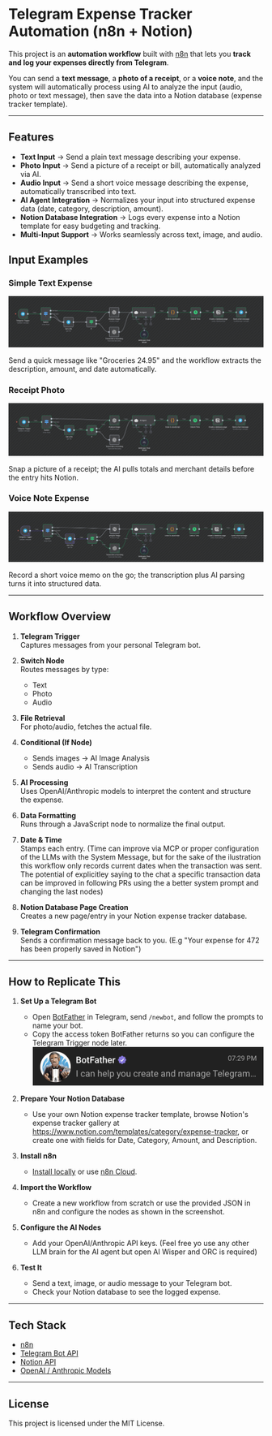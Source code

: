 # Telegram Expense Tracker Automation (n8n + Notion)

This project is an **automation workflow** built with [n8n](https://n8n.io/) that lets you **track and log your expenses directly from Telegram**.

You can send a **text message**, a **photo of a receipt**, or a **voice note**, and the system will automatically process using AI to analyze the input (audio, photo or text message), then save the data into a Notion database (expense tracker template).

---

## Features

- **Text Input** → Send a plain text message describing your expense. 
- **Photo Input** → Send a picture of a receipt or bill, automatically analyzed via AI.
- **Audio Input** → Send a short voice message describing the expense, automatically transcribed into text.
- **AI Agent Integration** → Normalizes your input into structured expense data (date, category, description, amount).
- **Notion Database Integration** → Logs every expense into a Notion template for easy budgeting and tracking.
- **Multi-Input Support** → Works seamlessly across text, image, and audio.

## Input Examples

### Simple Text Expense

![Simple text expense](./Simple_Message_Text.png)

Send a quick message like "Groceries 24.95" and the workflow extracts the description, amount, and date automatically.

### Receipt Photo

![Receipt photo](./Image_Invoice.png)

Snap a picture of a receipt; the AI pulls totals and merchant details before the entry hits Notion.

### Voice Note Expense

![Voice note expense](./Voice_Note_Expense.png)

Record a short voice memo on the go; the transcription plus AI parsing turns it into structured data.

---

## Workflow Overview

1. **Telegram Trigger**  
   Captures messages from your personal Telegram bot.

2. **Switch Node**  
   Routes messages by type:
   - Text
   - Photo
   - Audio

3. **File Retrieval**  
   For photo/audio, fetches the actual file.

4. **Conditional (If Node)**  
   - Sends images → AI Image Analysis  
   - Sends audio → AI Transcription  

5. **AI Processing**  
   Uses OpenAI/Anthropic models to interpret the content and structure the expense.

6. **Data Formatting**  
   Runs through a JavaScript node to normalize the final output.

7. **Date & Time**  
   Stamps each entry. (Time can improve via MCP or proper configuration of the LLMs with the System Message, but for the sake of the ilustration this workflow only records current dates when the transaction was sent. The potential of explicitley saying to the chat a specific transaction data can be improved in following PRs using the a better system prompt and changing the last nodes)

8. **Notion Database Page Creation**  
   Creates a new page/entry in your Notion expense tracker database.

9. **Telegram Confirmation**  
   Sends a confirmation message back to you. (E.g "Your expense  for 472 has been properly saved in Notion")

---

## How to Replicate This

1. **Set Up a Telegram Bot**  
   - Open [BotFather](https://t.me/BotFather) in Telegram, send `/newbot`, and follow the prompts to name your bot.  
   - Copy the access token BotFather returns so you can configure the Telegram Trigger node later.  
   ![Creating a Telegram bot with BotFather](./Bot_Father.png)

2. **Prepare Your Notion Database**  
   - Use your own Notion expense tracker template, browse Notion's expense tracker gallery at https://www.notion.com/templates/category/expense-tracker, or create one with fields for Date, Category, Amount, and Description.

3. **Install n8n**  
   - [Install locally](https://docs.n8n.io/hosting/installation/) or use [n8n Cloud](https://n8n.io/cloud).

4. **Import the Workflow**  
   - Create a new workflow from scratch or use the provided JSON in n8n and configure the nodes as shown in the screenshot.

5. **Configure the AI Nodes**  
   - Add your OpenAI/Anthropic API keys. (Feel free yo use any other LLM brain for the AI agent but open AI Wisper and ORC is required)

6. **Test It**  
   - Send a text, image, or audio message to your Telegram bot.  
   - Check your Notion database to see the logged expense.

---

## Tech Stack

- [n8n](https://n8n.io/)
- [Telegram Bot API](https://core.telegram.org/bots/api)
- [Notion API](https://developers.notion.com/)
- [OpenAI / Anthropic Models](https://openai.com/)

---

## License

This project is licensed under the MIT License.
